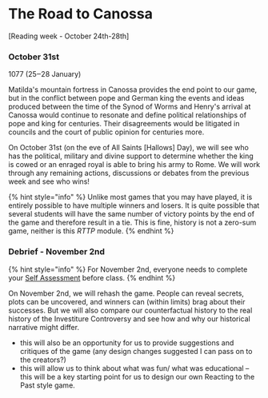 # The Road to Canossa

\[Reading week - October 24th-28th]

### October 31st

1077 (25‒28 January)

Matilda's mountain fortress in Canossa provides the end point to our game, but in the conflict between pope and German king the events and ideas produced between the time of the Synod of Worms and Henry's arrival at Canossa would continue to resonate and define political relationships of pope and king for centuries. Their disagreements would be litigated in councils and the court of public opinion for centuries more.&#x20;

On October 31st (on the eve of All Saints \[Hallows] Day), we will see who has the political, military and divine support to determine whether the king is cowed or an enraged royal is able to bring his army to Rome. We will work through any remaining actions, discussions or debates from the previous week and see who wins!

{% hint style="info" %}
Unlike most games that you may have played, it is entirely possible to have multiple winners and losers. It is quite possible that several students will have the same number of victory points by the end of the game and therefore result in a tie. This is fine, history is not a zero-sum game, neither is this _RTTP_ module.&#x20;
{% endhint %}

### Debrief - November 2nd

{% hint style="info" %}
For November 2nd, everyone needs to complete your [Self Assessment](https://forms.office.com/r/XphbEfYjuu) before class.&#x20;
{% endhint %}

On November 2nd, we will rehash the game. People can reveal secrets, plots can be uncovered, and winners can (within limits) brag about their successes. But we will also compare our counterfactual history to the real history of the Investiture Controversy and see how and why our historical narrative might differ.&#x20;

* this will also be an opportunity for us to provide suggestions and critiques of the game (any design changes suggested I can pass on to the creators?)
* this will allow us to think about what was fun/ what was educational – this will be a key starting point for us to design our own Reacting to the Past style game.&#x20;
